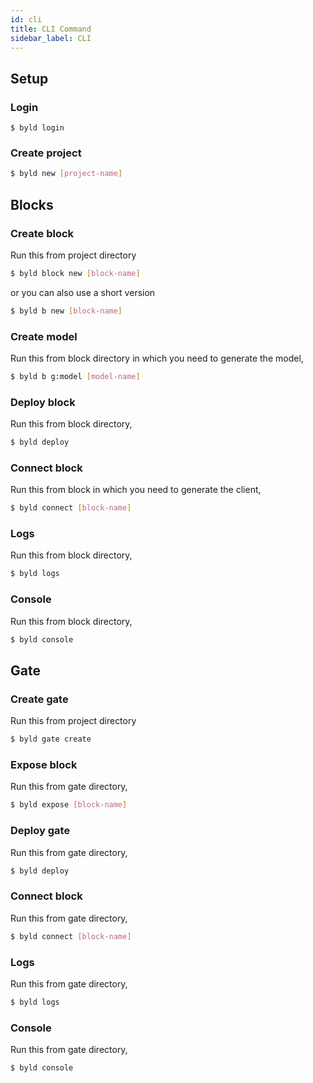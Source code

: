 ```yaml
---
id: cli
title: CLI Command
sidebar_label: CLI
---
```

## Setup
### Login
```
$ byld login
```
### Create project
```sh
$ byld new [project-name]
```
## Blocks
### Create block
Run this from project directory
```sh
$ byld block new [block-name]
```
or you can also use a short version

```sh
$ byld b new [block-name]
```
### Create model
Run this from block directory in which you need to generate the model,
```sh
$ byld b g:model [model-name]
```
### Deploy block
Run this from block directory,
```sh
$ byld deploy
```
### Connect block
Run this from block in which you need to generate the client,
```sh
$ byld connect [block-name]
```
### Logs
Run this from block directory,
```sh
$ byld logs
```
### Console
Run this from block directory,
```sh
$ byld console
```

## Gate
### Create gate
Run this from project directory
```sh
$ byld gate create
```
### Expose block
Run this from gate directory,
```sh
$ byld expose [block-name]
```
### Deploy gate
Run this from gate directory,
```sh
$ byld deploy
```
### Connect block
Run this from gate directory,
```sh
$ byld connect [block-name]
```
### Logs
Run this from gate directory,
```sh
$ byld logs
```
### Console
Run this from gate directory,
```sh
$ byld console
```
